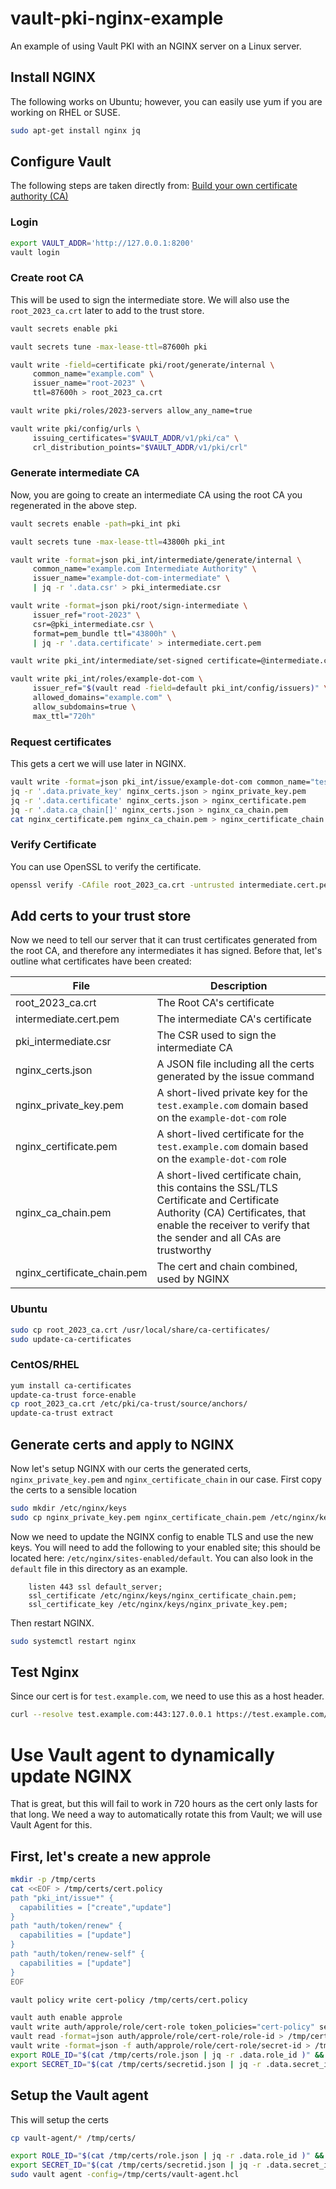 # vault-pki-nginx-example
An example of using Vault PKI with an NGINX server on a Linux server.

## Install NGINX
The following works on Ubuntu; however, you can easily use yum if you are working on RHEL or SUSE.

```bash
sudo apt-get install nginx jq
```

## Configure Vault
The following steps are taken directly from: [Build your own certificate authority (CA)](https://developer.hashicorp.com/vault/tutorials/secrets-management/pki-engine)

### Login
```bash
export VAULT_ADDR='http://127.0.0.1:8200'
vault login
```

### Create root CA
This will be used to sign the intermediate store. We will also use the `root_2023_ca.crt` later to add to the trust store.

```bash
vault secrets enable pki

vault secrets tune -max-lease-ttl=87600h pki

vault write -field=certificate pki/root/generate/internal \
     common_name="example.com" \
     issuer_name="root-2023" \
     ttl=87600h > root_2023_ca.crt

vault write pki/roles/2023-servers allow_any_name=true

vault write pki/config/urls \
     issuing_certificates="$VAULT_ADDR/v1/pki/ca" \
     crl_distribution_points="$VAULT_ADDR/v1/pki/crl"
```

### Generate intermediate CA
Now, you are going to create an intermediate CA using the root CA you regenerated in the above step.

```bash
vault secrets enable -path=pki_int pki

vault secrets tune -max-lease-ttl=43800h pki_int

vault write -format=json pki_int/intermediate/generate/internal \
     common_name="example.com Intermediate Authority" \
     issuer_name="example-dot-com-intermediate" \
     | jq -r '.data.csr' > pki_intermediate.csr

vault write -format=json pki/root/sign-intermediate \
     issuer_ref="root-2023" \
     csr=@pki_intermediate.csr \
     format=pem_bundle ttl="43800h" \
     | jq -r '.data.certificate' > intermediate.cert.pem

vault write pki_int/intermediate/set-signed certificate=@intermediate.cert.pem

vault write pki_int/roles/example-dot-com \
     issuer_ref="$(vault read -field=default pki_int/config/issuers)" \
     allowed_domains="example.com" \
     allow_subdomains=true \
     max_ttl="720h"
```

### Request certificates
This gets a cert we will use later in NGINX.

```bash
vault write -format=json pki_int/issue/example-dot-com common_name="test.example.com" ttl="24h" > nginx_certs.json
jq -r '.data.private_key' nginx_certs.json > nginx_private_key.pem
jq -r '.data.certificate' nginx_certs.json > nginx_certificate.pem
jq -r '.data.ca_chain[]' nginx_certs.json > nginx_ca_chain.pem
cat nginx_certificate.pem nginx_ca_chain.pem > nginx_certificate_chain.pem
```

### Verify Certificate
You can use OpenSSL to verify the certificate.

```bash
openssl verify -CAfile root_2023_ca.crt -untrusted intermediate.cert.pem nginx_certificate.pem
```

## Add certs to your trust store
Now we need to tell our server that it can trust certificates generated from the root CA, and therefore any intermediates it has signed. Before that, let's outline what certificates have been created:

| File                    | Description                                                                                        |
| ----------------------- | -------------------------------------------------------------------------------------------------- |
| root_2023_ca.crt        | The Root CA's certificate                                                                          |
| intermediate.cert.pem   | The intermediate CA's certificate                                                                  |
| pki_intermediate.csr    | The CSR used to sign the intermediate CA                                                           |
| nginx_certs.json        | A JSON file including all the certs generated by the issue command                                 |
| nginx_private_key.pem   | A short-lived private key for the `test.example.com` domain based on the `example-dot-com` role    |
| nginx_certificate.pem    | A short-lived certificate for the `test.example.com` domain based on the `example-dot-com` role   |
| nginx_ca_chain.pem      | A short-lived certificate chain, this contains the SSL/TLS Certificate and Certificate Authority (CA) Certificates, that enable the receiver to verify that the sender and all CAs are trustworthy |
| nginx_certificate_chain.pem | The cert and chain combined, used by NGINX                                                     |

### Ubuntu
```bash
sudo cp root_2023_ca.crt /usr/local/share/ca-certificates/
sudo update-ca-certificates
```

### CentOS/RHEL
```bash
yum install ca-certificates
update-ca-trust force-enable
cp root_2023_ca.crt /etc/pki/ca-trust/source/anchors/
update-ca-trust extract
```

## Generate certs and apply to NGINX
Now let's setup NGINX with our certs the generated certs, `nginx_private_key.pem` and `nginx_certificate_chain` in our case. First copy the certs to a sensible location

```bash
sudo mkdir /etc/nginx/keys
sudo cp nginx_private_key.pem nginx_certificate_chain.pem /etc/nginx/keys/
```

Now we need to update the NGINX config to enable TLS and use the new keys. You will need to add the following to your enabled site; this should be located here: `/etc/nginx/sites-enabled/default`. You can also look in the `default` file in this directory as an example.

```nginx
    listen 443 ssl default_server;
    ssl_certificate /etc/nginx/keys/nginx_certificate_chain.pem;
    ssl_certificate_key /etc/nginx/keys/nginx_private_key.pem;
```

Then restart NGINX.

```bash
sudo systemctl restart nginx
```

## Test Nginx
Since our cert is for `test.example.com`, we need to use this as a host header.

```bash
curl --resolve test.example.com:443:127.0.0.1 https://test.example.com/
```

# Use Vault agent to dynamically update NGINX
That is great, but this will fail to work in 720 hours as the cert only lasts for that long. We need a way to automatically rotate this from Vault; we will use Vault Agent for this.

## First, let's create a new approle
```bash
mkdir -p /tmp/certs
cat <<EOF > /tmp/certs/cert.policy
path "pki_int/issue*" {
  capabilities = ["create","update"]
}
path "auth/token/renew" {
  capabilities = ["update"]
}
path "auth/token/renew-self" {
  capabilities = ["update"]
}
EOF

vault policy write cert-policy /tmp/certs/cert.policy

vault auth enable approle
vault write auth/approle/role/cert-role token_policies="cert-policy" secret_id_ttl=24h token_ttl=5m token_max_ttl=4h
vault read -format=json auth/approle/role/cert-role/role-id > /tmp/certs/role.json
vault write -format=json -f auth/approle/role/cert-role/secret-id > /tmp/certs/secretid.json
export ROLE_ID="$(cat /tmp/certs/role.json | jq -r .data.role_id )" && echo $ROLE_ID | tee roleid > /tmp/certs/roleid
export SECRET_ID="$(cat /tmp/certs/secretid.json | jq -r .data.secret_id )" && echo $SECRET_ID |tee secretid > /tmp/certs/secretid
```

## Setup the Vault agent
This will setup the certs 
```bash
cp vault-agent/* /tmp/certs/

export ROLE_ID="$(cat /tmp/certs/role.json | jq -r .data.role_id )" && echo $ROLE_ID | tee roleid > /tmp/certs/roleid
export SECRET_ID="$(cat /tmp/certs/secretid.json | jq -r .data.secret_id )" && echo $SECRET_ID |tee secretid > /tmp/certs/secretid
sudo vault agent -config=/tmp/certs/vault-agent.hcl
```